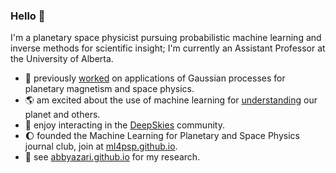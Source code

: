 ### Hello :wave: 

I'm a planetary space physicist pursuing probabilistic machine learning and inverse methods for scientific insight; I'm currently an Assistant Professor at the University of Alberta.

- :satellite:  previously [worked](https://dsi.ubc.ca/projects/2023/gaussian-processes-advancing-understanding-planetary-magnetism-spacecraft) on applications of Gaussian processes for planetary magnetism and space physics.
- :earth_americas:  am excited about the use of machine learning for [understanding](https://baas.aas.org/pub/2021n4i128/release/1) our planet and others. 
- :telescope:  enjoy interacting in the [DeepSkies](https://deepskieslab.com/) community. 
- :moon:  founded the Machine Learning for Planetary and Space Physics journal club, join at [ml4psp.github.io](https://ml4psp.github.io/).
- :link:  see [abbyazari.github.io](https://abbyazari.github.io/) for my research.




<!--
**abbyazari/abbyazari** is a ✨ _special_ ✨ repository because its `README.md` (this file) appears on your GitHub profile.

Here are some ideas to get you started:

- 🔭 I’m currently working on ...
- 🌱 I’m currently learning ...
- 👯 I’m looking to collaborate on ...
- 🤔 I’m looking for help with ...
- 💬 Ask me about ...
- 📫 How to reach me: ...
- 😄 Pronouns: ...
- ⚡ Fun fact: ...
-->
